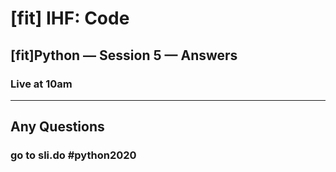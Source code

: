 # [fit] IHF: Code
## [fit]Python — Session 5 — Answers
### Live at 10am

---

## Any Questions

### go to sli.do #python2020
